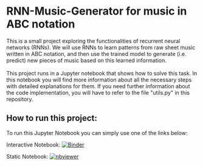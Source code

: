 # RNN-Music-Generator for music in ABC notation

<p>
  This is a small project exploring the functionalities of recurrent neural networks (RNNs). We will use RNNs to learn patterns from raw sheet music written in ABC 
  notation, and then use the trained model to generate (i.e. predict) new pieces of music based on this learned information.
  <br><br>
  This project runs in a Jupyter notebook that shows how to solve this task. In this notebook you will find more information about all the necessary steps with detailed 
  explanations for them. If you need further information about the code implementation, you will have to refer to the file "utils.py" in this repository.
</p>

## How to run this project:

<p>
  To run this Jupyter Notebook you can simply use one of the links below: 
</p>

Interactive Notebook: [![Binder](https://mybinder.org/badge_logo.svg)](https://mybinder.org/v2/gh/SimonKerner/rnn-music-generator/main?labpath=music_generator.ipynb)

Static Notebook: [![nbviewer](https://raw.githubusercontent.com/jupyter/design/master/logos/Badges/nbviewer_badge.svg)](https://nbviewer.org/github/SimonKerner/rnn-music-generator/blob/main/music_generator.ipynb)
